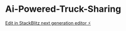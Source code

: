 # Ai-Powered-Truck-Sharing

[Edit in StackBlitz next generation editor ⚡️](https://stackblitz.com/~/github.com/sandeepgoriparthi/Ai-Powered-Truck-Sharing)